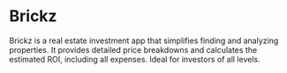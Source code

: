 # Brickz

Brickz is a real estate investment app that simplifies finding and analyzing properties. It provides detailed price breakdowns and calculates the estimated ROI, including all expenses. Ideal for investors of all levels.
